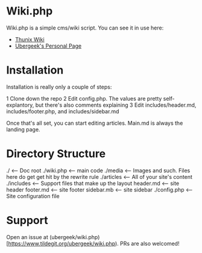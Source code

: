 Wiki.php
========

Wiki.php is a simple cms/wiki script.  You can see it in use here:

* [Thunix Wiki](https://wiki.thunix.net)
* [Ubergeek's Personal Page](https://thunix.net/~ubergeek)

Installation
============

Installation is really only a couple of steps:

1 Clone down the repo
2 Edit config.php.  The values are pretty self-explantory, but there's also comments explaining
3 Edit includes/header.md, includes/footer.php, and includes/sidebar.md

Once that's all set, you can start editing articles.  Main.md is always the landing page.

Directory Structure
===================

  ./ <-- Doc root
  ./wiki.php <-- main code
  ./media <-- Images and such.  Files here do get get hit by the rewrite rule
  ./articles <-- All of your site's content
  ./includes <-- Support files that make up the layout
    header.md <-- site header
    footer.md <-- site footer
    sidebar.mb <-- site sidebar
  ./config.php <-- Site configuration file

Support
=======

Open an issue at (ubergeek/wiki.php)[https://www.tildegit.org/ubergeek/wiki.php).  PRs are also welcomed!

